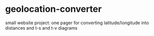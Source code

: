 # geolocation-converter
small website project: one pager for converting latitude/longitude into distances and t-s and t-v diagrams
